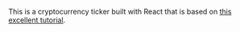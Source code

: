This is a cryptocurrency ticker built with React that is based on [this excellent tutorial](https://sabe.io/tutorials/getting-started-with-react).